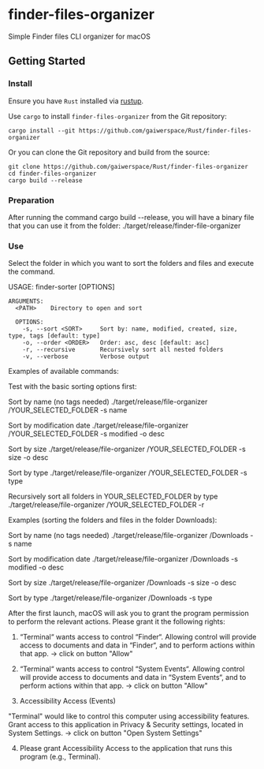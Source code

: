 # finder-files-organizer

Simple Finder files CLI organizer for macOS

## Getting Started

### Install

Ensure you have `Rust` installed via [rustup](https://rustup.rs).

Use `cargo` to install `finder-files-organizer` from the Git repository:

```
cargo install --git https://github.com/gaiwerspace/Rust/finder-files-organizer
```

Or you can clone the Git repository and build from the source:

```
git clone https://github.com/gaiwerspace/Rust/finder-files-organizer
cd finder-files-organizer
cargo build --release
```

### Preparation

After running the command cargo build --release, you will have a binary file that you can use it from the folder:
./target/release/finder-file-organizer

### Use

Select the folder in which you want to sort the folders and files and execute the command.

USAGE:
  finder-sorter <PATH> [OPTIONS]

    ARGUMENTS:
      <PATH>    Directory to open and sort

      OPTIONS:
        -s, --sort <SORT>     Sort by: name, modified, created, size, type, tags [default: type]
        -o, --order <ORDER>   Order: asc, desc [default: asc]
        -r, --recursive       Recursively sort all nested folders
        -v, --verbose         Verbose output

Examples of available commands:

Test with the basic sorting options first:

Sort by name (no tags needed)
./target/release/file-organizer /YOUR_SELECTED_FOLDER -s name

Sort by modification date
./target/release/file-organizer /YOUR_SELECTED_FOLDER -s modified -o desc

Sort by size
./target/release/file-organizer /YOUR_SELECTED_FOLDER -s size -o desc

Sort by type
./target/release/file-organizer /YOUR_SELECTED_FOLDER -s type

Recursively sort all folders in YOUR_SELECTED_FOLDER by type
./target/release/file-organizer /YOUR_SELECTED_FOLDER -r


Examples (sorting the folders and files in the folder Downloads):

Sort by name (no tags needed)
./target/release/file-organizer /Downloads -s name

Sort by modification date
./target/release/file-organizer /Downloads -s modified -o desc

Sort by size
./target/release/file-organizer /Downloads -s size -o desc

Sort by type
./target/release/file-organizer /Downloads -s type


After the first launch, macOS will ask you to grant the program permission to perform the relevant actions.
Please grant it the following rights:

1. “Terminal“ wants access to control “Finder“. Allowing control will provide access to documents and data in “Finder“, and to perform actions within that app. -> сlick on button "Allow"

2. “Terminal“ wants access to control “System Events“. Allowing control will provide access to documents and data in “System Events“, and to perform actions within that app. -> сlick on button "Allow"

3. Accessibility Access (Events)

"Terminal" would like to control this computer using accessibility features.
Grant access to this application in Privacy & Security settings, located in System Settings. -> click on button "Open System Settings"

4. Please grant Accessibility Access to the application that runs this program (e.g., Terminal).

